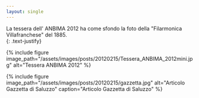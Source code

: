 ```yaml
---
layout: single
---
```

La tessera dell' ANBIMA 2012 ha come sfondo la foto della "Filarmonica Villafranchese" del 1885.  
{: .text-justify}

{% include figure image_path="/assets/images/posts/20120215/Tessera_ANBIMA_2012mini.jpg" alt="Tessera ANBIMA 2012" %}  

{% include figure image_path="/assets/images/posts/20120215/gazzetta.jpg" alt="Articolo Gazzetta di Saluzzo" caption="Articolo Gazzetta di Saluzzo" %}  
